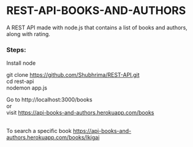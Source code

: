 # REST-API-BOOKS-AND-AUTHORS
A REST API made with node.js that contains a list of books and authors, along with rating.

### Steps:
Install node <br>


git clone https://github.com/Shubhrima/REST-API.git  <br>
cd rest-api  <br>
nodemon app.js <br>


Go to http://localhost:3000/books <br>
or <br>
visit https://api-books-and-authors.herokuapp.com/books  <br><br>

To search a specific book https://api-books-and-authors.herokuapp.com/books/Ikigai
